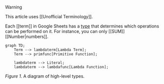 > [!WARNING]
> This article uses [[Unofficial Terminology]].

Each [[term]] in Google Sheets has a [type](https://en.wikipedia.org/wiki/Type_system) that determines which operations can be performed on it. For instance, you can only [[SUM]] [[Number|numbers]].

```mermaid
graph TD;
	Term --> lambdaterm[Lambda Term];
	Term --> primfunc[Primitive Function];

	lambdaterm --> Literal;
	lambdaterm --> lambdafunc[Lambda Function];
```
*Figure 1*. A diagram of high-level types.